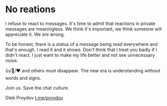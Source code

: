 # No reations
I refuse to react to messages. It's time to admit that reactions in private messages are meaningless. We think it's important, we think someone will appreciate it. We are wrong.

To be honest, there is a status of a message being read everywhere and that's enough. I read it and it shows. Don't think that I treat you badly if I didn't react. I just want to make my life better and not see unnecessary noise.

👍/🤝/❤️ and others must disappear. The new era is understanding without words and signs.

Join us. Save the chat culture.

Gleb Proydov
[t.me/proydov](url)

